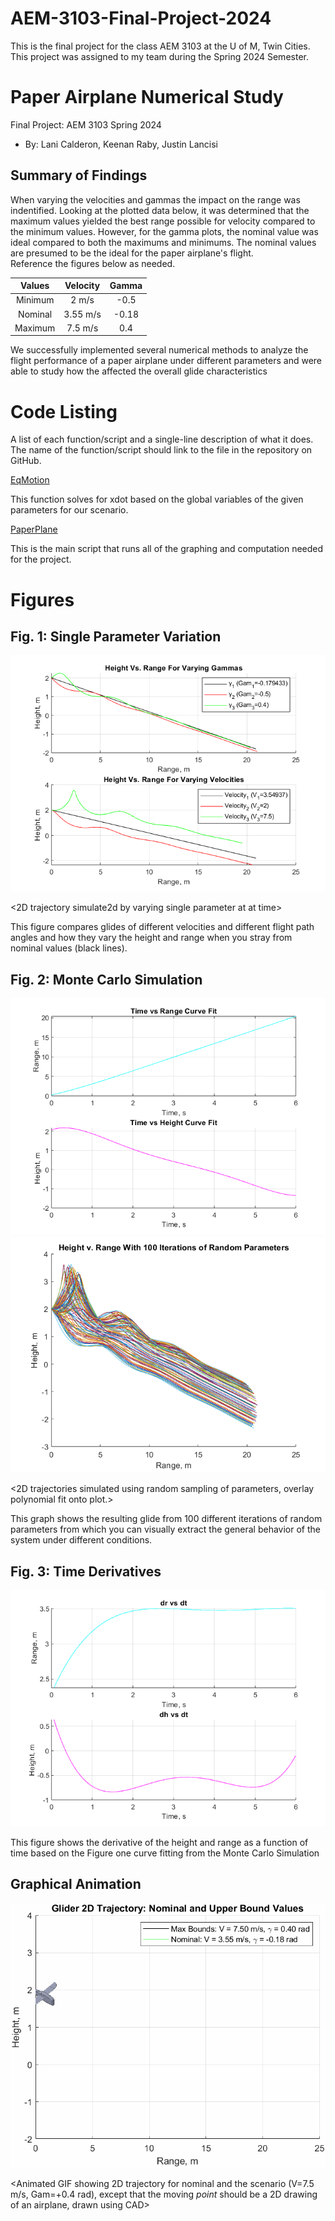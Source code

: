 # AEM-3103-Final-Project-2024
This is the final project for the class AEM 3103 at the U of M, Twin Cities. This project was assigned to my team during the Spring 2024 Semester.

# Paper Airplane Numerical Study
Final Project: AEM 3103 Spring 2024

- By: Lani Calderon, Keenan Raby, Justin Lancisi
  
## Summary of Findings

When varying the velocities and gammas the impact on the range was indentified. Looking at the plotted data below, it was determined that the maximum values yielded the best range
possible for velocity compared to the minimum values. However, for the gamma plots, the nominal value was ideal compared to both the maximums and minimums. The nominal values are presumed to be the ideal for the paper airplane's flight.  
Reference the figures below as needed.

| Values  | Velocity    | Gamma  | 
| :-----: | :---------: | :----: | 
| Minimum |   2 m/s     | -0.5   |
| Nominal |  3.55 m/s   | -0.18  |
| Maximum |  7.5 m/s    |  0.4   |

We successfully implemented several numerical methods to analyze the flight performance of a paper airplane under different parameters and were able to study how the affected the overall glide characteristics


# Code Listing
A list of each function/script and a single-line description of what it does.  The name of the function/script should link to the file in the repository on GitHub.

[EqMotion](EqMotion.m)

This function solves for xdot based on the global variables of the given parameters for our scenario.

[PaperPlane](PaperPlane.m)

This is the main script that runs all of the graphing and computation needed for the project.

# Figures

## Fig. 1: Single Parameter Variation
![Alternative Text](./Figures/Parameters.png)

<2D trajectory simulate2d by varying single parameter at at time>
<The above plot should also show the nominal trajectory>

This figure compares glides of different velocities and different flight path angles and how they vary the height and range when you stray from nominal values (black lines).


## Fig. 2: Monte Carlo Simulation
![Alternative Text](./Figures/curvefit.png)
![Alternative Text](./Figures/MonteCarlo.png)

<2D trajectories simulated using random sampling of parameters, overlay polynomial fit onto plot.>

This graph shows the resulting glide from 100 different iterations of random parameters from which you can visually extract the general behavior of the system under different conditions.

## Fig. 3: Time Derivatives
![Alternative Text](./Figures/derivatives.png)

<Time-derivative of height and range for the fitted trajectory>
This figure shows the derivative of the height and range as a function of time based on the Figure one curve fitting from the Monte Carlo Simulation


## Graphical Animation
 ![2D Paper Airplane Flight Trajectory](./Figures/glider_trajectory.gif)

<Animated GIF showing 2D trajectory for nominal and the scenario (V=7.5 m/s, Gam=+0.4 rad), except that the moving *point* should be a 2D drawing of an airplane, drawn using CAD>
